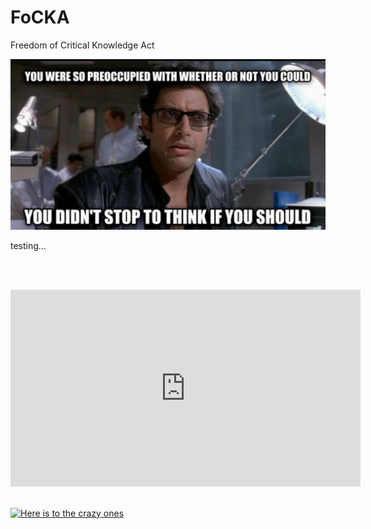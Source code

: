# FoCKA
Freedom of Critical Knowledge Act

![If we should](./media/if_you_should.jpg)

testing...

<br/><br/>
<iframe width="560" height="315" src="https://www.youtube.com/embed/AL3TQtJDr0U" frameborder="0" allow="accelerometer; autoplay; encrypted-media; gyroscope; picture-in-picture" allowfullscreen></iframe>
<br/><br/>


[![Here is to the crazy ones](https://img.youtube.com/vi/AL3TQtJDr0U/0.jpg)](https://www.youtube.com/watch?v=AL3TQtJDr0U)


